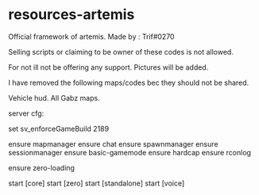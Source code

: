 # resources-artemis

Official framework of artemis.
Made by : Trif#0270

Selling scripts or claiming to be owner of these codes is not allowed.

For not ill not be offering any support. 
Pictures will be added.

I have removed the following maps/codes bec they should not be shared.

Vehicle hud.
All Gabz maps.


server cfg:

set sv_enforceGameBuild 2189

ensure mapmanager
ensure chat
ensure spawnmanager
ensure sessionmanager
ensure basic-gamemode
ensure hardcap
ensure rconlog

ensure zero-loading

start [core]
start [zero]
start [standalone]
start [voice]